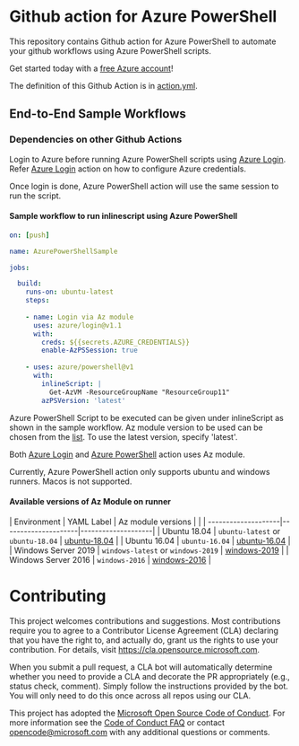 # Github action for Azure PowerShell
This repository contains Github action for Azure PowerShell to automate your github workflows using Azure PowerShell scripts.

Get started today with a [free Azure account](https://azure.com/free/open-source)!

The definition of this Github Action is in [action.yml](https://github.com/azure/powershell/blob/master/action.yml).

## End-to-End Sample Workflows

### Dependencies on other Github Actions

Login to Azure before running Azure PowerShell scripts using [Azure Login](https://github.com/Azure/login). Refer [Azure Login](https://github.com/Azure/login#configure-azure-credentials) action on how to configure Azure credentials.

Once login is done, Azure PowerShell action will use the same session to run the script. 

#### Sample workflow to run inlinescript using Azure PowerShell
```yaml
on: [push]

name: AzurePowerShellSample

jobs:

  build:
    runs-on: ubuntu-latest
    steps:
    
    - name: Login via Az module
      uses: azure/login@v1.1
      with:
        creds: ${{secrets.AZURE_CREDENTIALS}}
        enable-AzPSSession: true 
        
    - uses: azure/powershell@v1
      with:
        inlineScript: |
          Get-AzVM -ResourceGroupName "ResourceGroup11"
        azPSVersion: 'latest'
```
Azure PowerShell Script to be executed can be given under inlineScript as shown in the sample workflow. Az module version to be used can be chosen from the [list](https://docs.microsoft.com/en-us/azure/devops/pipelines/tasks/deploy/azure-powershell?view=azure-devops#error-could-not-find-the-modules--with-version--if-the-module-was-recently-installed-retry-after-restarting-the-azure-pipelines-task-agent). To use the latest version, specify 'latest'.

Both [Azure Login](https://github.com/Azure/login) and [Azure PowerShell](https://github.com/azure/powershell) action uses Az module.

Currently, Azure PowerShell action only supports ubuntu and windows runners. Macos is not supported. 

#### Available versions of Az Module on runner

| Environment | YAML Label | Az module versions | |
| --------------------|---------------------|--------------------|
| Ubuntu 18.04 | `ubuntu-latest` or `ubuntu-18.04` | [ubuntu-18.04](https://github.com/actions/virtual-environments/blob/master/images/linux/Ubuntu1804-README.md) |
| Ubuntu 16.04 | `ubuntu-16.04` | [ubuntu-16.04](https://github.com/actions/virtual-environments/blob/master/images/linux/Ubuntu1604-README.md) | 
| Windows Server 2019 | `windows-latest` or `windows-2019` | [windows-2019](https://github.com/actions/virtual-environments/blob/master/images/win/Windows2019-Readme.md#az-powershell-module) |
| Windows Server 2016 | `windows-2016` | [windows-2016](https://github.com/actions/virtual-environments/blob/master/images/win/Windows2016-Readme.md#az-powershell-module) | 

# Contributing

This project welcomes contributions and suggestions.  Most contributions require you to agree to a
Contributor License Agreement (CLA) declaring that you have the right to, and actually do, grant us
the rights to use your contribution. For details, visit https://cla.opensource.microsoft.com.

When you submit a pull request, a CLA bot will automatically determine whether you need to provide
a CLA and decorate the PR appropriately (e.g., status check, comment). Simply follow the instructions
provided by the bot. You will only need to do this once across all repos using our CLA.

This project has adopted the [Microsoft Open Source Code of Conduct](https://opensource.microsoft.com/codeofconduct/).
For more information see the [Code of Conduct FAQ](https://opensource.microsoft.com/codeofconduct/faq/) or
contact [opencode@microsoft.com](mailto:opencode@microsoft.com) with any additional questions or comments.
